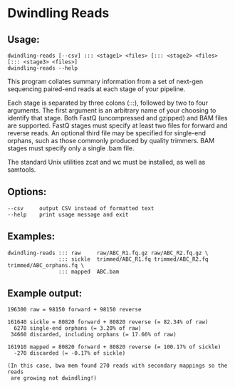 # Dwindling Reads

## Usage:

    dwindling-reads [--csv] ::: <stage1> <files> [::: <stage2> <files> [::: <stage3> <files>]
    dwindling-reads --help

This program collates summary information from a set of next-gen sequencing
paired-end reads at each stage of your pipeline.

Each stage is separated by three colons (:::), followed by two to four
arguments.  The first argument is an arbitrary name of your choosing to
identify that stage.  Both FastQ (uncompressed and gzipped) and BAM files are
supported.  FastQ stages must specify at least two files for forward and
reverse reads.  An optional third file may be specified for single-end orphans,
such as those commonly produced by quality trimmers.  BAM stages must specify
only a single .bam file.

The standard Unix utilities zcat and wc must be installed, as well as samtools.

## Options:

    --csv     output CSV instead of formatted text
    --help    print usage message and exit

## Examples:

    dwindling-reads ::: raw     raw/ABC_R1.fq.gz raw/ABC_R2.fq.gz \
                    ::: sickle  trimmed/ABC_R1.fq trimmed/ABC_R2.fq trimmed/ABC_orphans.fq \
                    ::: mapped  ABC.bam

## Example output:

    196300 raw = 98150 forward + 98150 reverse

    161640 sickle = 80820 forward + 80820 reverse (= 82.34% of raw)
      6278 single-end orphans (= 3.20% of raw)
     34660 discarded, including orphans (= 17.66% of raw)

    161910 mapped = 80820 forward + 80820 reverse (= 100.17% of sickle)
      -270 discarded (= -0.17% of sickle)

    (In this case, bwa mem found 270 reads with secondary mappings so the reads
     are growing not dwindling!)

